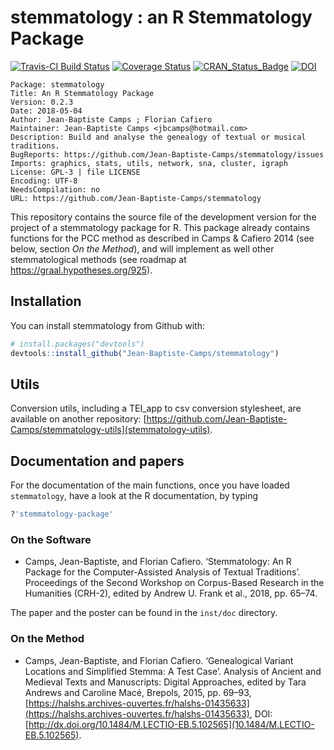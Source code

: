 # stemmatology : an R Stemmatology Package

[![Travis-CI Build Status](https://travis-ci.org/Jean-Baptiste-Camps/stemmatology.svg?branch=master)](https://travis-ci.org/Jean-Baptiste-Camps/stemmatology) 
[![Coverage Status](https://img.shields.io/codecov/c/github/Jean-Baptiste-Camps/stemmatology/master.svg)](https://codecov.io/github/Jean-Baptiste-Camps/stemmatology?branch=master) 
[![CRAN_Status_Badge](http://www.r-pkg.org/badges/version/stemmatology)](https://cran.r-project.org/package=stemmatology)
[![DOI](https://zenodo.org/badge/21941228.svg)](https://zenodo.org/badge/latestdoi/21941228)


    Package: stemmatology
    Title: An R Stemmatology Package
    Version: 0.2.3
    Date: 2018-05-04
    Author: Jean-Baptiste Camps ; Florian Cafiero
    Maintainer: Jean-Baptiste Camps <jbcamps@hotmail.com>
    Description: Build and analyse the genealogy of textual or musical traditions.
    BugReports: https://github.com/Jean-Baptiste-Camps/stemmatology/issues
    Imports: graphics, stats, utils, network, sna, cluster, igraph
    License: GPL-3 | file LICENSE
    Encoding: UTF-8
    NeedsCompilation: no
    URL: https://github.com/Jean-Baptiste-Camps/stemmatology
    
    
This repository contains the source file of the development version for the project of a stemmatology package for R. This package already contains functions for the PCC method as described in Camps & Cafiero 2014 (see below, section _On the Method_), and will implement as well  other stemmatological methods (see roadmap at https://graal.hypotheses.org/925).

## Installation

You can install stemmatology from Github with:

```r
# install.packages("devtools")
devtools::install_github("Jean-Baptiste-Camps/stemmatology")
```

## Utils

Conversion utils, including a TEI_app to csv conversion stylesheet, are 
available on another repository: 
[https://github.com/Jean-Baptiste-Camps/stemmatology-utils](stemmatology-utils).

## Documentation and papers

For the documentation of the main functions, once you have loaded `stemmatology`, have a look at the R documentation,
by typing
````r
?'stemmatology-package'
````

### On the Software

- Camps, Jean-Baptiste, and Florian Cafiero. ‘Stemmatology: An R Package for the Computer-Assisted Analysis of Textual Traditions’. Proceedings of the Second Workshop on Corpus-Based Research in the Humanities (CRH-2), edited by Andrew U. Frank et al., 2018, pp. 65–74.

The paper and the poster can be found in the `inst/doc` directory.

### On the Method

- Camps, Jean-Baptiste, and Florian Cafiero. ‘Genealogical Variant Locations and Simplified Stemma: A Test Case’. Analysis of Ancient and Medieval Texts and Manuscripts: Digital Approaches, edited by Tara Andrews and Caroline Macé, Brepols, 2015, pp. 69–93, [https://halshs.archives-ouvertes.fr/halshs-01435633](https://halshs.archives-ouvertes.fr/halshs-01435633), DOI: [http://dx.doi.org/10.1484/M.LECTIO-EB.5.102565](10.1484/M.LECTIO-EB.5.102565).
